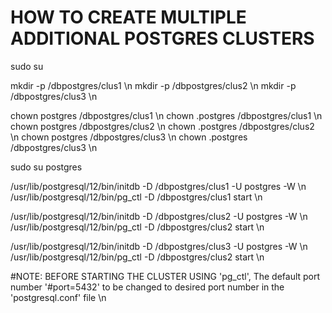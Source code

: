# HOW TO CREATE MULTIPLE ADDITIONAL POSTGRES CLUSTERS

sudo su

mkdir -p /dbpostgres/clus1 \n
mkdir -p /dbpostgres/clus2 \n
mkdir -p /dbpostgres/clus3 \n

chown postgres /dbpostgres/clus1 \n
chown .postgres /dbpostgres/clus1 \n
chown postgres /dbpostgres/clus2 \n
chown .postgres /dbpostgres/clus2 \n
chown postgres /dbpostgres/clus3 \n
chown .postgres /dbpostgres/clus3 \n



sudo su postgres

/usr/lib/postgresql/12/bin/initdb -D /dbpostgres/clus1 -U postgres -W \n
/usr/lib/postgresql/12/bin/pg_ctl -D /dbpostgres/clus1 start \n

/usr/lib/postgresql/12/bin/initdb -D /dbpostgres/clus2 -U postgres -W \n
/usr/lib/postgresql/12/bin/pg_ctl -D /dbpostgres/clus2 start \n

/usr/lib/postgresql/12/bin/initdb -D /dbpostgres/clus3 -U postgres -W \n
/usr/lib/postgresql/12/bin/pg_ctl -D /dbpostgres/clus2 start \n

#NOTE: BEFORE STARTING THE CLUSTER USING 'pg_ctl', The default port number '#port=5432'  to be changed to desired port number in the 'postgresql.conf' file  \n

